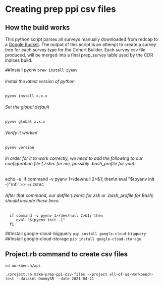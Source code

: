 # Creating prep ppi csv files

## How the build works
This python script parses all surveys manually downloaded from redcap to a 
[Google Bucket](https://console.cloud.google.com/storage/browser/all-of-us-workbench-private-cloudsql/cb_prep_tables/redcap;tab=objects?organizationId=394551486437&project=all-of-us-workbench-test&prefix=&forceOnObjectsSortingFiltering=false). 
The output of this script is an attempt to create a survey tree for each survey type for the Cohort Builder. Each survey csv file produced,
will be merged into a final prep_survey table used by the CDR indices build. 

##Install pyenv
`brew install pyenv`
###### Install the latest version of python
`pyenv install x.x.x`
###### Set the global default
`pyenv global x.x.x`
###### Verify it worked
`pyenv version`
###### In order for it to work correctly, we need to add the following to our configuration file (.zshrc for me, possibly .bash_profile for you):
echo -e 'if command -v pyenv 1>/dev/null 2>&1; then\n  eval "$(pyenv init -)"\nfi' >> ~/.zshrc`
###### After that command, our dotfile (.zshrc for zsh or .bash_profile for Bash) should include these lines:
 ```
   if command -v pyenv 1>/dev/null 2>&1; then
      eval "$(pyenv init -)"
   fi
 ```
##Install google-cloud-bigquery
`pip install google-cloud-bigquery`
##Install google-cloud-storage
`pip install google-cloud-storage`

## Project.rb command to create csv files

`cd workbench/api`

`./project.rb make-prep-ppi-csv-files --project all-of-us-workbench-test --dataset DummySR --date 2021-04-21`